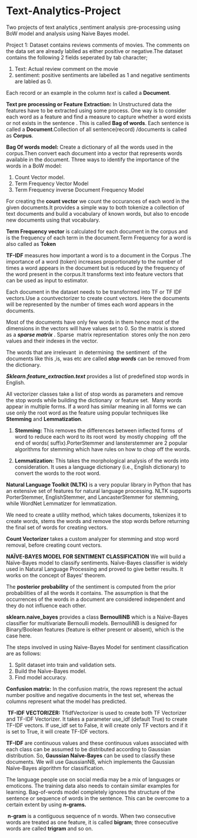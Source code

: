 # Text-Analytics-Project
Two projects of text analytics ,sentiment analysis :pre-processing using BoW model and analysis using Naive Bayes model.

Project 1:
Dataset contains reviews comments of movies. The comments on the data set are already lablled as either positive or negative.The dataset contains the following 2 fields seperated by tab character;
1. Text: Actual review comment on the movie
2. sentiment: positive sentiments are labelled as 1 and negative sentiments are labled as 0.

Each record or an example in the column _text_ is called a **Document**.

**Text pre processing or Feature Extraction:**
In Unstructured data the features have to be extracted using some process. One way is to consider each word as a feature and find a measure to capture whether a word exists or not exists in the sentence . This is called **Bag of words**. Each sentence is called a **Document**.Collection of all sentence(record) /documents is called as **Corpus**.
 
**Bag Of words model:**
Create a dictionary of all the words used in the corpus.Then convert each document into a vector that represents words available in the document. 
Three ways to identify the importance of the words in a BoW model:
 1. Count Vector model.
 2. Term Frequency Vector Model
 3. Term Frequency inverse Document Frequency Model
 
For creating the **count vector** we count the occurances of each word in the given documents.It provides a simple way to both tokenize a collection of text documents and build a vocabulary of known words, but also to encode new documents using that vocabulary.
 
**Term Frequency vector** is calculated for each document in the corpus and is the frequency of each term in the document.Term Frequency for a word is also called as **Token**

**TF-IDF** measures how important a word is to a document in the Corpus .The importance of a word (token) increases proportionately to the number of times a word appears in the document but is reduced by the frequency of the word present in the corpus.It transforms text into feature vectors that can be used as input to estimator.

Each document in the dataset needs to be transformed into TF or TF IDF vectors.Use a countvectorizer to create count vectors. Here the documents will be represented by the number of times each word appears in the documents. 

Most of the documents have only few words in them hence most of the dimensions in the vectors will have values set to 0. So the matrix is stored as a **_sparse matrix_** . Sparse  matrix representation  stores only the non zero values and their indexes in the vector.

The words that are irrelevant  in determining  the sentiment  of the documents like this ,is, was etc are called **_stop words_** can be removed from the dictionary.

**_Sklearn.feature_extraction.text_** provides a list of predefined stop words in English. 

All vectorizer classes take a list of stop words as parameters and remove the stop words while building the dictionary  or feature set.  Many words appear in multiple forms. If a word has similar meaning in all forms we can use only the root word as the feature using popular techniques like **Stemming** and **Lemmatization**.

1. **Stemming:** This removes the differences between inflected forms  of word to reduce each word to its root word  by mostly chopping  off the end of words( suffix).PorterStemmer and lansterstemmer are 2 popular algorithms for stemming which have rules on how to chop off the words.

2. **Lemmatization:** This takes the morphological analysis of the words into consideration. It uses a language dictionary (i.e., English dictionary) to convert the words to the root word. 

**Natural Language Toolkit (NLTK)** is a very popular library in Python that has an extensive set of features for natural language processing. NLTK supports PorterStemmer, EnglishStemmer, and LancasterStemmer for stemming, while WordNet Lemmatizer for lemmatization.

We need to create a utility method, which takes documents, tokenizes it to create words, stems the words and remove the stop words before returning the final set of words for creating vectors.

**Count Vectorizer** takes a custom analyzer for stemming and stop word removal, before creating count vectors.


**NAÏVE-BAYES MODEL FOR SENTIMENT CLASSIFICATION** We will build a Naïve-Bayes model to classify sentiments. Naïve-Bayes classifier is widely used in Natural Language Processing and proved to give better results. It works on the concept of Bayes' theorem.

The **posterior probability** of the sentiment is computed from the prior probabilities of all the words it contains. The assumption is that the occurrences of the words in a document are considered independent and they do not influence each other.

**sklearn.naive_bayes** provides a class **BernoulliNB** which is a Naïve-Bayes classifier for multivariate Bernoulli models. BernoulliNB is designed for Binary/Boolean features (feature is either present or absent), which is the case here.

The steps involved in using Naïve-Bayes Model for sentiment classification are as follows:
1. Split dataset into train and validation sets. 
2. Build the Naïve-Bayes model.
3. Find model accuracy.

**Confusion matrix:**  In the confusion matrix, the rows represent the actual number positive and negative documents in the test set, whereas the columns represent what the model has predicted. 

 **TF-IDF VECTORIZER:** TfidfVectorizer is used to create both TF Vectorizer and TF-IDF Vectorizer. It takes a parameter use_idf (default True) to create TF-IDF vectors. If use_idf set to False, it will create only TF vectors and if it is set to True, it will create TF-IDF vectors. 

**TF-IDF** are continuous values and these continuous values associated with each class can be assumed to be distributed according to Gaussian distribution. So, **Gaussian Naïve-Bayes** can be used to classify these documents. We will use GaussianNB, which implements the Gaussian Naïve-Bayes algorithm for classification.

The language people use on social media may be a mix of languages or emoticons. The training data also needs to contain similar examples for learning. Bag-of-words model completely ignores the structure of the sentence or sequence of words in the sentence. This can be overcome to a certain extent by using **n-grams.**

 **n-gram** is a contiguous sequence of n words. When two consecutive words are treated as one feature, it is called **bigram**; three consecutive words are called **trigram** and so on.




 
 
 

